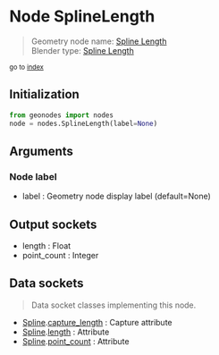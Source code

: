 
# Node SplineLength

> Geometry node name: [Spline Length](https://docs.blender.org/manual/en/latest/modeling/geometry_nodes/curve/spline_length.html)<br>
  Blender type: [Spline Length](https://docs.blender.org/api/current/bpy.types.GeometryNodeSplineLength.html)
  
<sub>go to [index](/docs/index.md)</sub>

## Initialization

```python
from geonodes import nodes
node = nodes.SplineLength(label=None)
```



## Arguments


### Node label

- label : Geometry node display label (default=None)

## Output sockets

- length : Float
- point_count : Integer

## Data sockets

> Data socket classes implementing this node.
  
  
- [Spline](/docs/sockets/Spline.md).[capture_length](/docs/sockets/Spline.md#capture_length) : Capture attribute
- [Spline](/docs/sockets/Spline.md).[length](/docs/sockets/Spline.md#length) : Attribute
- [Spline](/docs/sockets/Spline.md).[point_count](/docs/sockets/Spline.md#point_count) : Attribute
  
